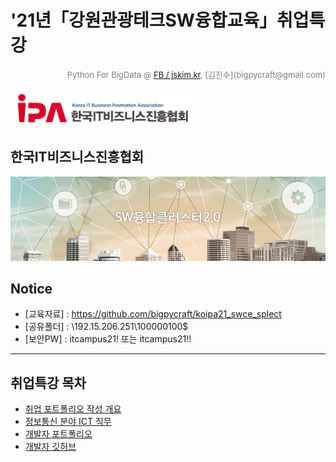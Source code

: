 #  '21년「강원관광테크SW융합교육」취업특강

<div align='right'><font size=2 color='gray'>Python For BigData @ <font color='blue'><a href='https://www.facebook.com/jskim.kr'>FB / jskim.kr</a></font>, [김진수](bigpycraft@gmail.com)</font></div>
<br>

<img src="./images/logo_koipa.png">

## 한국IT비즈니스진흥협회

<img src="./images/edu_introduce_01.png">

## Notice 
- [교육자료] : https://github.com/bigpycraft/koipa21_swce_splect
- [공유폴더] : \192.15.206.251\100000100$
- [보안PW] : itcampus21! 또는 itcampus21!!

<hr>

## 취업특강 목차
- [취업 포트폴리오 작성 개요][Lect-1]
- [정보통신 분야 ICT 직무][Lect-2]
- [개발자 포트폴리오][Lect-3]
- [개발자 깃허브][Lect-4]

[Lect-1]: ./special_lect/SW융합교육_특강1.pdf                  "Go Lect-1"
[Lect-2]: ./special_lect/SW융합교육_특강2.pdf                  "Go Lect-2"
[Lect-3]: ./special_lect/SW융합교육_특강3.pdf                  "Go Lect-3"
[Lect-4]: ./special_lect/SW융합교육_특강4.pdf                  "Go Lect-4"

